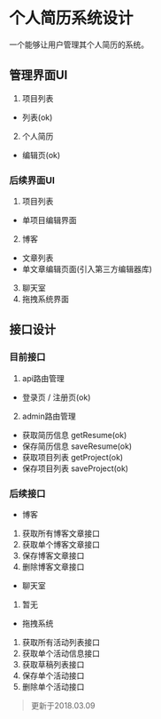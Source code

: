 # 个人简历系统设计
一个能够让用户管理其个人简历的系统。

## 管理界面UI
1. 项目列表
- 列表(ok)
2. 个人简历
- 编辑页(ok)
### 后续界面UI
1. 项目列表
- 单项目编辑界面
2. 博客
- 文章列表
- 单文章编辑页面(引入第三方编辑器库)
3. 聊天室
4. 拖拽系统界面

## 接口设计
### 目前接口
1. api路由管理
- 登录页 / 注册页(ok)
2. admin路由管理
- 获取简历信息 getResume(ok)
- 保存简历信息 saveResume(ok)
- 获取项目列表 getProject(ok)
- 保存项目列表 saveProject(ok)

### 后续接口
- 博客
1. 获取所有博客文章接口
2. 获取单个博客文章接口
3. 保存博客文章接口
4. 删除博客文章接口
- 聊天室
1. 暂无
- 拖拽系统
1. 获取所有活动列表接口
2. 获取单个活动信息接口
3. 获取草稿列表接口
4. 保存单个活动接口
5. 删除单个活动接口

> 更新于2018.03.09